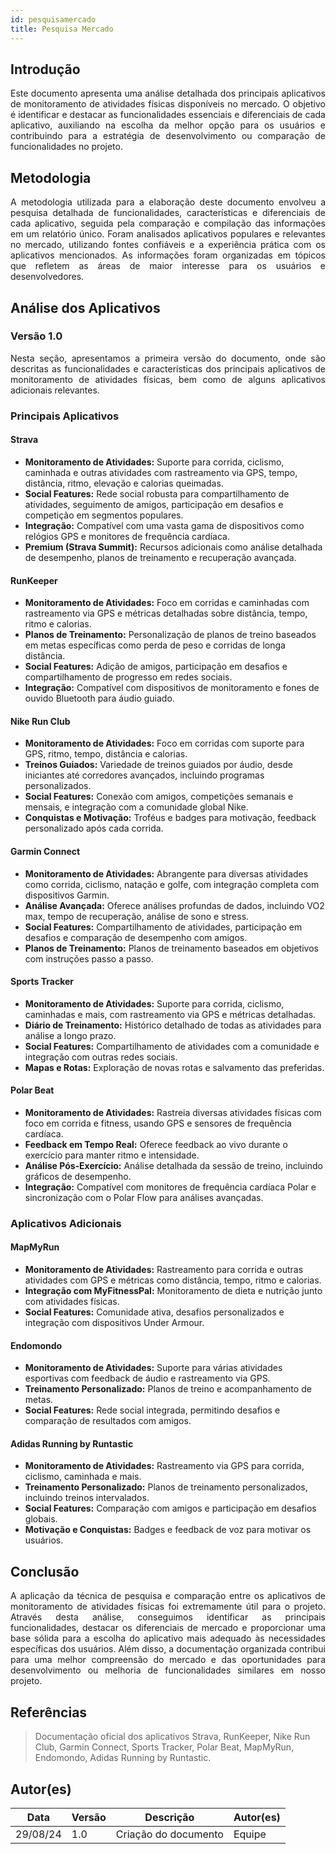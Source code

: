 ```yaml
---
id: pesquisamercado
title: Pesquisa Mercado
---
```


## Introdução

<p align = "justify">
Este documento apresenta uma análise detalhada dos principais aplicativos de monitoramento de atividades físicas disponíveis no mercado. O objetivo é identificar e destacar as funcionalidades essenciais e diferenciais de cada aplicativo, auxiliando na escolha da melhor opção para os usuários e contribuindo para a estratégia de desenvolvimento ou comparação de funcionalidades no projeto.
</p>

## Metodologia 

<p align = "justify">
A metodologia utilizada para a elaboração deste documento envolveu a pesquisa detalhada de funcionalidades, características e diferenciais de cada aplicativo, seguida pela comparação e compilação das informações em um relatório único. Foram analisados aplicativos populares e relevantes no mercado, utilizando fontes confiáveis e a experiência prática com os aplicativos mencionados. As informações foram organizadas em tópicos que refletem as áreas de maior interesse para os usuários e desenvolvedores.
</p>

## Análise dos Aplicativos  

### Versão 1.0

<p align = "justify">
Nesta seção, apresentamos a primeira versão do documento, onde são descritas as funcionalidades e características dos principais aplicativos de monitoramento de atividades físicas, bem como de alguns aplicativos adicionais relevantes.
</p>

### Principais Aplicativos

#### Strava

- **Monitoramento de Atividades:** Suporte para corrida, ciclismo, caminhada e outras atividades com rastreamento via GPS, tempo, distância, ritmo, elevação e calorias queimadas.
- **Social Features:** Rede social robusta para compartilhamento de atividades, seguimento de amigos, participação em desafios e competição em segmentos populares.
- **Integração:** Compatível com uma vasta gama de dispositivos como relógios GPS e monitores de frequência cardíaca.
- **Premium (Strava Summit):** Recursos adicionais como análise detalhada de desempenho, planos de treinamento e recuperação avançada.

#### RunKeeper

- **Monitoramento de Atividades:** Foco em corridas e caminhadas com rastreamento via GPS e métricas detalhadas sobre distância, tempo, ritmo e calorias.
- **Planos de Treinamento:** Personalização de planos de treino baseados em metas específicas como perda de peso e corridas de longa distância.
- **Social Features:** Adição de amigos, participação em desafios e compartilhamento de progresso em redes sociais.
- **Integração:** Compatível com dispositivos de monitoramento e fones de ouvido Bluetooth para áudio guiado.

#### Nike Run Club

- **Monitoramento de Atividades:** Foco em corridas com suporte para GPS, ritmo, tempo, distância e calorias.
- **Treinos Guiados:** Variedade de treinos guiados por áudio, desde iniciantes até corredores avançados, incluindo programas personalizados.
- **Social Features:** Conexão com amigos, competições semanais e mensais, e integração com a comunidade global Nike.
- **Conquistas e Motivação:** Troféus e badges para motivação, feedback personalizado após cada corrida.

#### Garmin Connect

- **Monitoramento de Atividades:** Abrangente para diversas atividades como corrida, ciclismo, natação e golfe, com integração completa com dispositivos Garmin.
- **Análise Avançada:** Oferece análises profundas de dados, incluindo VO2 max, tempo de recuperação, análise de sono e stress.
- **Social Features:** Compartilhamento de atividades, participação em desafios e comparação de desempenho com amigos.
- **Planos de Treinamento:** Planos de treinamento baseados em objetivos com instruções passo a passo.

#### Sports Tracker

- **Monitoramento de Atividades:** Suporte para corrida, ciclismo, caminhadas e mais, com rastreamento via GPS e métricas detalhadas.
- **Diário de Treinamento:** Histórico detalhado de todas as atividades para análise a longo prazo.
- **Social Features:** Compartilhamento de atividades com a comunidade e integração com outras redes sociais.
- **Mapas e Rotas:** Exploração de novas rotas e salvamento das preferidas.

#### Polar Beat

- **Monitoramento de Atividades:** Rastreia diversas atividades físicas com foco em corrida e fitness, usando GPS e sensores de frequência cardíaca.
- **Feedback em Tempo Real:** Oferece feedback ao vivo durante o exercício para manter ritmo e intensidade.
- **Análise Pós-Exercício:** Análise detalhada da sessão de treino, incluindo gráficos de desempenho.
- **Integração:** Compatível com monitores de frequência cardíaca Polar e sincronização com o Polar Flow para análises avançadas.

### Aplicativos Adicionais

#### MapMyRun

- **Monitoramento de Atividades:** Rastreamento para corrida e outras atividades com GPS e métricas como distância, tempo, ritmo e calorias.
- **Integração com MyFitnessPal:** Monitoramento de dieta e nutrição junto com atividades físicas.
- **Social Features:** Comunidade ativa, desafios personalizados e integração com dispositivos Under Armour.

#### Endomondo

- **Monitoramento de Atividades:** Suporte para várias atividades esportivas com feedback de áudio e rastreamento via GPS.
- **Treinamento Personalizado:** Planos de treino e acompanhamento de metas.
- **Social Features:** Rede social integrada, permitindo desafios e comparação de resultados com amigos.

#### Adidas Running by Runtastic

- **Monitoramento de Atividades:** Rastreamento via GPS para corrida, ciclismo, caminhada e mais.
- **Treinamento Personalizado:** Planos de treinamento personalizados, incluindo treinos intervalados.
- **Social Features:** Comparação com amigos e participação em desafios globais.
- **Motivação e Conquistas:** Badges e feedback de voz para motivar os usuários.

## Conclusão  

<p align = "justify">
A aplicação da técnica de pesquisa e comparação entre os aplicativos de monitoramento de atividades físicas foi extremamente útil para o projeto. Através desta análise, conseguimos identificar as principais funcionalidades, destacar os diferenciais de mercado e proporcionar uma base sólida para a escolha do aplicativo mais adequado às necessidades específicas dos usuários. Além disso, a documentação organizada contribui para uma melhor compreensão do mercado e das oportunidades para desenvolvimento ou melhoria de funcionalidades similares em nosso projeto.
</p>

## Referências

> Documentação oficial dos aplicativos Strava, RunKeeper, Nike Run Club, Garmin Connect, Sports Tracker, Polar Beat, MapMyRun, Endomondo, Adidas Running by Runtastic.

## Autor(es)

| Data     | Versão | Descrição               | Autor(es)    |
|----------|--------|-------------------------|--------------|
| 29/08/24 | 1.0    | Criação do documento     | Equipe       |
